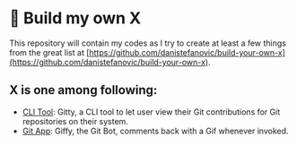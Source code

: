 # 🤞 Build my own X
This repository will contain my codes as I try to create at least a few things from the great list at [https://github.com/danistefanovic/build-your-own-x](https://github.com/danistefanovic/build-your-own-x).

## X is one among following:
- [CLI Tool](./cli-tool/): Gitty, a CLI tool to let user view their Git contributions for Git repositories on their system.
- [Git App](./git-app): Giffy, the Git Bot, comments back with a Gif whenever invoked.